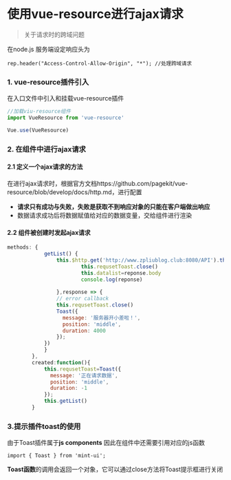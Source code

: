 # 使用vue-resource进行ajax请求

> 关于请求时的跨域问题

在node.js 服务端设定响应头为

`rep.header("Access-Control-Allow-Origin", "*"); //处理跨域请求`

### 1. vue-resource插件引入

在入口文件中引入和挂载vue-resource插件

```javascript
//加载viu-resource组件
import VueResource from 'vue-resource'

Vue.use(VueResource)
```

### 2. 在组件中进行ajax请求

####  2.1 定义一个ajax请求的方法

在进行ajax请求时，根据官方文档https://github.com/pagekit/vue-resource/blob/develop/docs/http.md，进行配置

+ **请求只有成功与失败，失败是获取不到响应对象的只能在客户端做出响应**
+ 数据请求成功后将数据赋值给对应的数据变量，交给组件进行渲染



#### 2.2 组件被创建时发起ajax请求

```javascript
methods: {
			getList() {
				this.$http.get('http://www.zpliublog.club:8080/API').then(reponse =>{
						this.requsetToast.close()
						this.datalist=reponse.body
						console.log(reponse)
					
				},response => {
				// error callback
				this.requsetToast.close()
				Toast({
				  message: '服务器开小差啦！',
				  position: 'middle',
				  duration: 4000
				});
			})
			}
		},
		created:function(){
			this.requsetToast=Toast({
			  message: '正在请求数据',
			  position: 'middle',
			  duration: -1
			});
			this.getList()
		}
```



### 3.提示插件toast的使用

由于Toast插件属于**js components** 因此在组件中还需要引用对应的js函数

`import { Toast } from 'mint-ui';`

**Toast函数**的调用会返回一个对象，它可以通过close方法将Toast提示框进行关闭